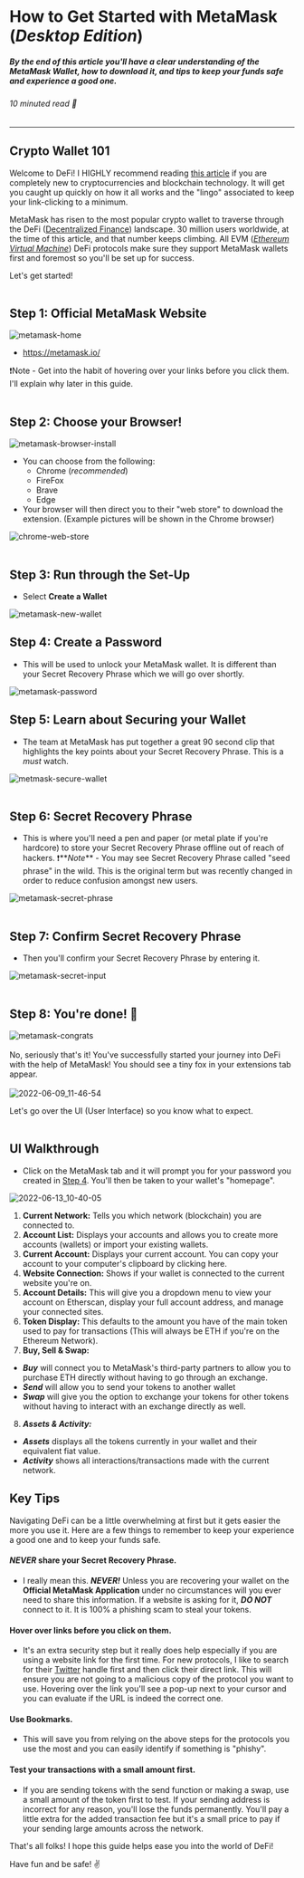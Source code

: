# How to Get Started with MetaMask (_Desktop Edition_)
##### By the end of this article you'll have a clear understanding of the MetaMask Wallet, how to download it, and tips to keep your funds safe and experience a good one.
###### 10 minuted read 📖

---

## Crypto Wallet 101

Welcome to DeFi! I HIGHLY recommend reading [this article](https://metamask.zendesk.com/hc/en-us/articles/360015489611) if you are completely new to cryptocurrencies and blockchain technology. It will get you caught up quickly on how it all works and the "lingo" associated to keep your link-clicking to a minimum. 

MetaMask has risen to the most popular crypto wallet to traverse through the DeFi ([Decentralized Finance](https://blog.coinbase.com/a-beginners-guide-to-decentralized-finance-defi-574c68ff43c4)) landscape. 30 million users worldwide, at the time of this article, and that number keeps climbing. All EVM ([_Ethereum Virtual Machine_](https://moralis.io/evm-explained-what-is-ethereum-virtual-machine/)) DeFi protocols make sure they support MetaMask wallets first and foremost so you'll be set up for success.

Let's get started!
<br>
<br>
## Step 1: Official MetaMask Website

![metamask-home](https://user-images.githubusercontent.com/17716182/173207762-1c1f118c-d98a-4f9e-8bf4-e2826bf0d083.png)

- https://metamask.io/

❗️Note - Get into the habit of hovering over your links before you click them. I'll explain why later in this guide.
<br>
<br>
## Step 2: Choose your Browser!

![metamask-browser-install](https://user-images.githubusercontent.com/17716182/173207784-9aea1c1f-4bd9-4a8e-b11c-d927a4a1753b.png)

- You can choose from the following:
  - Chrome (_recommended_)
  - FireFox
  - Brave
  - Edge
- Your browser will then direct you to their "web store" to download the extension. (Example pictures will be shown in the Chrome browser)

![chrome-web-store](https://user-images.githubusercontent.com/17716182/173207996-306f379f-fee9-4547-937d-e4f6a0de7a3a.png)
<br>
<br>
## Step 3: Run through the Set-Up

- Select **Create a Wallet**

![metamask-new-wallet](https://user-images.githubusercontent.com/17716182/173207807-3b03ad08-84a7-40f3-b335-df2ddddeae17.png)

## Step 4: Create a Password

- This will be used to unlock your MetaMask wallet. It is different than your Secret Recovery Phrase which we will go over shortly.

![metamask-password](https://user-images.githubusercontent.com/17716182/173207815-3697a21c-5a5f-488b-9e25-c999df742ea7.png)
<br>
## Step 5: Learn about Securing your Wallet

- The team at MetaMask has put together a great 90 second clip that highlights the key points about your Secret Recovery Phrase. This is a _must_ watch.

![metmask-secure-wallet](https://user-images.githubusercontent.com/17716182/173207822-7da62974-92d5-4911-8bb2-72d5bf7c3570.png)
<br>
<br>
## Step 6: Secret Recovery Phrase

- This is where you'll need a pen and paper (or metal plate if you're hardcore) to store your Secret Recovery Phrase offline out of reach of hackers.
  ❗️**_Note_** - You may see Secret Recovery Phrase called "seed phrase" in the wild. This is the original term but was recently changed in order to reduce confusion amongst new users.

![metamask-secret-phrase](https://user-images.githubusercontent.com/17716182/173207832-f8f193a9-3ed4-4b90-af5f-fbf2714a071b.png)
<br>
<br>
## Step 7: Confirm Secret Recovery Phrase

- Then you'll confirm your Secret Recovery Phrase by entering it.

![metamask-secret-input](https://user-images.githubusercontent.com/17716182/173207841-6ad0d8cd-0875-4c50-ba6f-eac002a995b4.png)
<br>
<br>
## Step 8: You're done! 🥳

![metamask-congrats](https://user-images.githubusercontent.com/17716182/173207846-682b38d0-eecf-4bc7-a1fc-ae27044c5003.png)
<br>
<br>
No, seriously that's it! You've successfully started your journey into DeFi with the help of MetaMask! You should see a tiny fox in your extensions tab appear.
<br>
<br>
![2022-06-09_11-46-54](https://user-images.githubusercontent.com/17716182/173207860-70e5f5d4-d120-4127-944d-48cbf59b55c1.png)

Let's go over the UI (User Interface) so you know what to expect.
<br>
<br>
## UI Walkthrough

* Click on the MetaMask tab and it will prompt you for your password you created in [Step 4](#step-4-create-a-password). You'll then be taken to your wallet's "homepage".

![2022-06-13_10-40-05](https://user-images.githubusercontent.com/17716182/173393351-ed2c11f1-729d-4ede-bd5e-f9f790064bcb.png)

1. **Current Network:** Tells you which network (blockchain) you are connected to.
2. **Account List:** Displays your accounts and allows you to create more accounts (wallets) or import your existing wallets.
3. **Current Account:** Displays your current account. You can copy your account to your computer's clipboard by clicking here.
4. **Website Connection:** Shows if your wallet is connected to the current website you're on.
5. **Account Details:** This will give you a dropdown menu to view your account on Etherscan, display your full account address, and manage your connected sites.
6. **Token Display:** This defaults to the amount you have of the main token used to pay for transactions (This will always be ETH if you're on the Ethereum Network).
7. **Buy, Sell & Swap:** 
  - _**Buy**_ will connect you to MetaMask's third-party partners to allow you to purchase ETH directly without having to go through an exchange.
  - _**Send**_ will allow you to send your tokens to another wallet
  - _**Swap**_ will give you the option to exchange your tokens for other tokens without having to interact with an exchange directly as well.
8. _**Assets & Activity:**_
  - _**Assets**_ displays all the tokens currently in your wallet and their equivalent fiat value.
  - _**Activity**_ shows all interactions/transactions made with the current network.

## Key Tips
Navigating DeFi can be a little overwhelming at first but it gets easier the more you use it. Here are a few things to remember to keep your experience a good one and to keep your funds safe.

#### _NEVER_ share your Secret Recovery Phrase.
- I really mean this. _**NEVER!**_ Unless you are recovering your wallet on the **Official MetaMask Application** under no circumstances will you ever need to share this information. If a website is asking for it, _**DO NOT**_ connect to it. It is 100% a phishing scam to steal your tokens.

#### Hover over links before you click on them.
- It's an extra security step but it really does help especially if you are using a website link for the first time. For new protocols, I like to search for their [Twitter](https://twitter.com/) handle first and then click their direct link. This will ensure you are not going to a malicious copy of the protocol you want to use. Hovering over the link you'll see a pop-up next to your cursor and you can evaluate if the URL is indeed the correct one.

#### Use Bookmarks.
- This will save you from relying on the above steps for the protocols you use the most and you can easily identify if something is "phishy".

#### Test your transactions with a small amount first.
- If you are sending tokens with the send function or making a swap, use a small amount of the token first to test. If your sending address is incorrect for any reason, you'll lose the funds permanently. You'll pay a little extra for the added transaction fee but it's a small price to pay if your sending large amounts across the network.

That's all folks! I hope this guide helps ease you into the world of DeFi!

Have fun and be safe! ✌️



